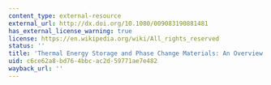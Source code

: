 ```yaml
---
content_type: external-resource
external_url: http://dx.doi.org/10.1080/009083190881481
has_external_license_warning: true
license: https://en.wikipedia.org/wiki/All_rights_reserved
status: ''
title: 'Thermal Energy Storage and Phase Change Materials: An Overview'
uid: c6ce62a8-bd76-4bbc-ac2d-59771ae7e482
wayback_url: ''
---
```

